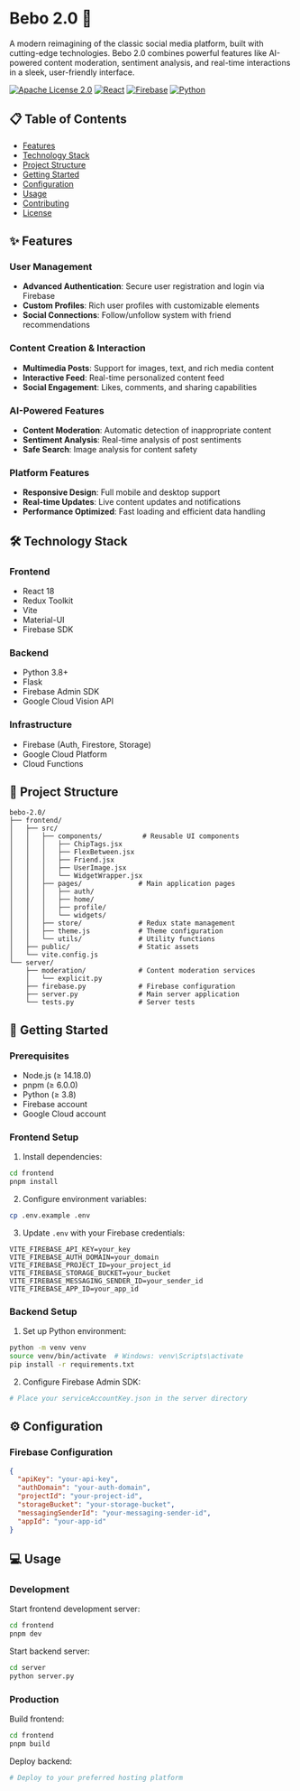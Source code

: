 # Bebo 2.0 🌟

A modern reimagining of the classic social media platform, built with cutting-edge technologies. Bebo 2.0 combines powerful features like AI-powered content moderation, sentiment analysis, and real-time interactions in a sleek, user-friendly interface.

[![Apache License 2.0](https://img.shields.io/badge/License-Apache_2.0-blue.svg)](https://opensource.org/licenses/Apache-2.0)
[![React](https://img.shields.io/badge/React-18.x-blue.svg)](https://reactjs.org/)
[![Firebase](https://img.shields.io/badge/Firebase-9.x-orange.svg)](https://firebase.google.com/)
[![Python](https://img.shields.io/badge/Python-3.8+-green.svg)](https://www.python.org/)

## 📋 Table of Contents

- [Features](#-features)
- [Technology Stack](#-technology-stack)
- [Project Structure](#-project-structure)
- [Getting Started](#-getting-started)
- [Configuration](#-configuration)
- [Usage](#-usage)
- [Contributing](#-contributing)
- [License](#-license)

## ✨ Features

### User Management
- **Advanced Authentication**: Secure user registration and login via Firebase
- **Custom Profiles**: Rich user profiles with customizable elements
- **Social Connections**: Follow/unfollow system with friend recommendations

### Content Creation & Interaction
- **Multimedia Posts**: Support for images, text, and rich media content
- **Interactive Feed**: Real-time personalized content feed
- **Social Engagement**: Likes, comments, and sharing capabilities

### AI-Powered Features
- **Content Moderation**: Automatic detection of inappropriate content
- **Sentiment Analysis**: Real-time analysis of post sentiments
- **Safe Search**: Image analysis for content safety

### Platform Features
- **Responsive Design**: Full mobile and desktop support
- **Real-time Updates**: Live content updates and notifications
- **Performance Optimized**: Fast loading and efficient data handling

## 🛠 Technology Stack

### Frontend
- React 18
- Redux Toolkit
- Vite
- Material-UI
- Firebase SDK

### Backend
- Python 3.8+
- Flask
- Firebase Admin SDK
- Google Cloud Vision API

### Infrastructure
- Firebase (Auth, Firestore, Storage)
- Google Cloud Platform
- Cloud Functions

## 📁 Project Structure

```
bebo-2.0/
├── frontend/
│   ├── src/
│   │   ├── components/          # Reusable UI components
│   │   │   ├── ChipTags.jsx
│   │   │   ├── FlexBetween.jsx
│   │   │   ├── Friend.jsx
│   │   │   ├── UserImage.jsx
│   │   │   └── WidgetWrapper.jsx
│   │   ├── pages/              # Main application pages
│   │   │   ├── auth/
│   │   │   ├── home/
│   │   │   ├── profile/
│   │   │   └── widgets/
│   │   ├── store/              # Redux state management
│   │   ├── theme.js            # Theme configuration
│   │   └── utils/              # Utility functions
│   ├── public/                 # Static assets
│   └── vite.config.js
└── server/
    ├── moderation/             # Content moderation services
    │   └── explicit.py
    ├── firebase.py             # Firebase configuration
    ├── server.py               # Main server application
    └── tests.py                # Server tests
```

## 🚀 Getting Started

### Prerequisites

- Node.js (≥ 14.18.0)
- pnpm (≥ 6.0.0)
- Python (≥ 3.8)
- Firebase account
- Google Cloud account

### Frontend Setup

1. Install dependencies:
```bash
cd frontend
pnpm install
```

2. Configure environment variables:
```bash
cp .env.example .env
```

3. Update `.env` with your Firebase credentials:
```env
VITE_FIREBASE_API_KEY=your_key
VITE_FIREBASE_AUTH_DOMAIN=your_domain
VITE_FIREBASE_PROJECT_ID=your_project_id
VITE_FIREBASE_STORAGE_BUCKET=your_bucket
VITE_FIREBASE_MESSAGING_SENDER_ID=your_sender_id
VITE_FIREBASE_APP_ID=your_app_id
```

### Backend Setup

1. Set up Python environment:
```bash
python -m venv venv
source venv/bin/activate  # Windows: venv\Scripts\activate
pip install -r requirements.txt
```

2. Configure Firebase Admin SDK:
```bash
# Place your serviceAccountKey.json in the server directory
```

## ⚙️ Configuration

### Firebase Configuration

```json
{
  "apiKey": "your-api-key",
  "authDomain": "your-auth-domain",
  "projectId": "your-project-id",
  "storageBucket": "your-storage-bucket",
  "messagingSenderId": "your-messaging-sender-id",
  "appId": "your-app-id"
}
```

## 💻 Usage

### Development

Start frontend development server:
```bash
cd frontend
pnpm dev
```

Start backend server:
```bash
cd server
python server.py
```

### Production

Build frontend:
```bash
cd frontend
pnpm build
```

Deploy backend:
```bash
# Deploy to your preferred hosting platform
```


